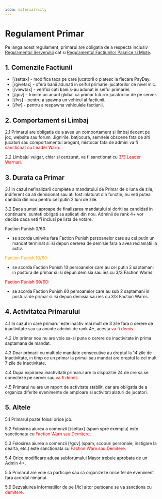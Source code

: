 ```yaml
---
icon: material/city
---
```


# Regulament Primar

Pe langa acest regulament, primarul are obligatia de a respecta inclusiv [Regulamentul Serverului](../..) cat si [Regulamentul Factiunilor Pasnice si Mixte](../peaceful-and-mixt-faction-rules.md).

## 1. Comenzile Factiunii

- <span style="color:var(--pink);">[/settax]</span> - modifica taxa pe care jucatorii o platesc la fiecare PayDay.
- <span style="color:var(--pink);">[/givetax]</span> - ofera banii adunati in seiful primariei jucatorilor de nivel mic.
- <span style="color:var(--pink);">[/viewtax]</span> - verifici cati bani s-au adunat in seiful primariei.
- <span style="color:var(--pink);">[/gov]</span> - trimite un anunt global ca primar tuturor jucatorilor de pe server.
- <span style="color:var(--pink);">[/fvs]</span> - pentru a spawna un vehicul al factiunii.
- <span style="color:var(--pink);">[/fvr]</span> - pentru a respawna vehiculele factiunii.

## 2. Comportament si Limbaj

<span style="color:var(--pink);">2.1</span> Primarul are obligatia de a avea un comportament si limbaj decent pe joc, website sau forum. Jignirile, batjocura, semnele obscene fata de alti jucatori sau comportamentul arogant, mistocar fata de admini va fi <span style="color:red;">sanctionat cu Leader Warn.</span>

<span style="color:var(--pink);">2.2</span> Limbajul vulgar, chiar si cenzurat, va fi sanctionat cu <span style="color:red;">3/3 Leader Warnuri.</span>

## 3. Durata ca Primar

<span style="color:var(--pink);">3.1</span> In cazul nefinalizarii complete a mandatului de Primar de o luna de zile, indiferent ca ati demisionat sau ati fost inlaturat din functie, nu veti putea candida din nou pentru cel putin 2 luni de zile.

<span style="color:var(--pink);">3.2</span> Daca sunteti aproape de finalizarea mandatului si doriti sa candidati in continuare, sunteti obligati sa aplicati din nou. Adminii de rank 4+ vor decide daca veti fi inclusi pe lista de votare.

<span style="color:var(--green);">Faction Punish 0/60:</span>

- se acorda uninvite fara Faction Punish persoanelor care au cel putin un mandat terminat si isi depun cererea de demisie fara a avea reclamatii la activ.

<span style="color:orange;">Faction Punish 10/60:</span>

- se acorda Faction Punish 10 persoanelor care au cel putin 2 saptamani in postura de primar si isi depun demisia sau ies cu 3/3 Faction Warns.

<span style="color:red;">Faction Punish 60/60:</span>

- se acorda Faction Punish 60 persoanelor care au sub 2 saptamani in postura de primar si isi depun demisia sau ies cu 3/3 Faction Warns.

## 4. Activitatea Primarului

<span style="color:var(--pink);">4.1</span> In cazul in care primarul este inactiv mai mult de 3 zile fara o cerere de inactivitate sau sa anunte adminii de rank 4+, acesta <span style="color:red;">va fi demis.</span>

<span style="color:var(--pink);">4.2</span> Un primar nou nu are voie sa-si puna o cerere de inactivitate in prima saptamana de mandat.

<span style="color:var(--pink);">4.3</span> Doar primarii cu multiple mandate consecutive au dreptul la 14 zile de inactivitate, in timp ce un primar la primul sau mandat are dreptul la cel mult 7 zile de inactivitate.

<span style="color:var(--pink);">4.4</span> Dupa expirarea inactivitatii primarul are la dispozitie <span style="color:var(--pink);">24 de ore</span> sa se conecteze pe server sau <span style="color:red;">va fi demis.</span>

<span style="color:var(--pink);">4.5</span> Primarul nu are un raport de activitate stabilit, dar are obligatia de a organiza diferite evenimente de amploare si activitati alaturi de jucatori.

## 5. Altele

<span style="color:var(--pink);">5.1</span> Primarul poate folosi orice job.

<span style="color:var(--pink);">5.2</span> Folosirea aiurea a comenzii [<span style="color:var(--pink);">/settax</span>] (spam spre exemplu) este sanctionata cu <span style="color:red;">Faction Warn sau Demitere.</span>

<span style="color:var(--pink);">5.3</span> Folosirea aiurea a comenzii [<span style="color:var(--pink);">/gov</span>] (spam, scopuri personale, instigare la cearta, etc.) este sanctionata cu <span style="color:red;">Faction Warn sau Demitere.</span>

<span style="color:var(--pink);">5.4</span> Orice modificare adusa subforumului Mayor trebuie aprobata de un Admin 4+.

<span style="color:var(--pink);">5.5</span> Primarul are voie sa participe sau sa organizeze orice fel de eveniment fara acordul nimanui.

<span style="color:var(--pink);">5.6</span> Dezvaluirea informatiilor de pe [<span style="color:var(--pink);">/lc</span>] altor persoane se va sanctiona cu <span style="color:red;">demitere.</span>
